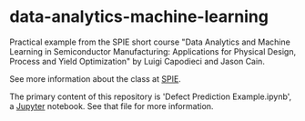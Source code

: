 # data-analytics-machine-learning
Practical example from the SPIE short course "Data Analytics and Machine Learning in Semiconductor Manufacturing: Applications for Physical Design, Process and Yield Optimization" by Luigi Capodieci and Jason Cain.  
  
See more information about the class at [SPIE](http://spie.org/AL/course/data-analytics-and-machine-learning-in-semiconductor-manufacturing-applications-for-physical-design-process-and-yield-optimization?SSO=1).

The primary content of this repository is 'Defect Prediction Example.ipynb', a [Jupyter](https://jupyter.org/) notebook. See that file for more information.
